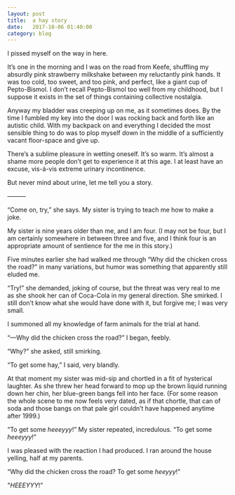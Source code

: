 ```yaml
---
layout: post
title:  a hay story
date:   2017-10-06 01:40:00
category: blog
---
```


I pissed myself on the way in here.

It’s one in the morning and I was on the road from Keefe, shuffling my absurdly pink strawberry milkshake between my reluctantly pink hands. It was too cold, too sweet, and too pink, and perfect, like a giant cup of Pepto-Bismol. I don’t recall Pepto-Bismol too well from my childhood, but I suppose it exists in the set of things containing collective nostalgia.

Anyway my bladder was creeping up on me, as it sometimes does. By the time I fumbled my key into the door I was rocking back and forth like an autistic child. With my backpack on and everything I decided the most sensible thing to do was to plop myself down in the middle of a sufficiently vacant floor-space and give up.

There’s a sublime pleasure in wetting oneself. It’s so warm. It’s almost a shame more people don’t get to experience it at this age. I at least have an excuse, vis-á-vis extreme urinary incontinence.

But never mind about urine, let me tell you a story.

———

“Come on, try,” she says. My sister is trying to teach me how to make a joke.

 My sister is nine years older than me, and I am four. (I may not be four, but I am certainly somewhere in between three and five, and I think four is an appropriate amount of sentience for the me in this story.)
 
Five minutes earlier she had walked me through “Why did the chicken cross the road?” in many variations, but humor was something that apparently still eluded me.

“Try!” she demanded, joking of course, but the threat was very real to me as she shook her can of Coca-Cola in my general direction. She smirked. I still don’t know what she would have done with it, but forgive me; I was very small. 

I summoned all my knowledge of farm animals for the trial at hand. 

“—Why did the chicken cross the road?” I began, feebly.

“Why?” she asked, still smirking.

“To get some hay,” I said, very blandly.

At that  moment my sister was mid-sip and chortled in a fit of hysterical laughter. As she threw her head forward to mop up the brown liquid running down her chin, her blue-green bangs fell into her face. (For some reason the whole scene to me now feels very dated, as if that chortle, that can of soda and those bangs on that pale girl couldn’t have happened anytime after 1999.)

“To get some _heeeyyy_!” My sister repeated, incredulous. “To get some _heeeyyy_!”

I was pleased with the reaction I had produced. I ran around the  house yelling, half at my parents.

“Why did the chicken cross the road? To get some *heeyyy*!" 

"*HEEEYYY*!”

